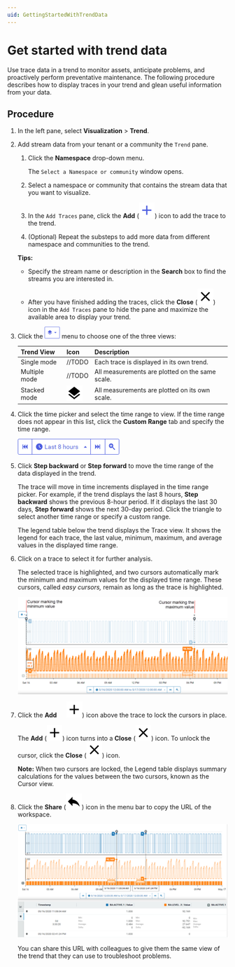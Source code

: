 ```yaml
---
uid: GettingStartedWithTrendData
---
```


# Get started with trend data

Use trace data in a trend to monitor assets, anticipate problems, and proactively perform preventative maintenance. The following procedure describes how to display traces in your trend and glean useful information from your data.

## Procedure

1. In the left pane, select **Visualization** > **Trend**.
   
1. Add stream data from your tenant or a community the `Trend` pane.

    1. Click the **Namespace** drop-down menu.

        The `Select a Namespace or community` window opens.

    1. Select a namespace or community that contains the stream data that you want to visualize.

    1. In the `Add Traces` pane, click the **Add** (![add](../_images/icons/add_blue_18dp.svg)) icon to add the trace to the trend.

    1. (Optional) Repeat the substeps to add more data from different namespace and communities to the trend.  

   **Tips:**

   - Specify the stream name or description in the **Search** box to find the streams you are interested in.

   - After you have finished adding the traces, click the **Close** (![Close](../_images/icons/close_black_18dp.svg)) icon in the `Add Traces` pane to hide the pane and maximize the available area to display your trend.

1. Click the ![Trend views menu](images/trend-views-icon.png) menu to choose one of the three views:

    | Trend View | Icon | Description |
    |--|--|--|
    | Single mode | //TODO | Each trace is displayed in its own trend. |
    | Multiple mode | //TODO | All measurements are plotted on the same scale. |
    | Stacked mode | ![Stacked mode](../_images/icons/layers_black_18dp.svg) | All measurements are plotted on its own scale. |

1. Click the time picker and select the time range to view. If the time range does not appear in this list, click the **Custom Range** tab and specify the time range.

    ![Time picker](images/Time-picker.png)

1. Click **Step backward** or **Step forward** to move the time range of the data displayed in the trend.

   The trace will move in time increments displayed in the time range picker. For example, if the trend displays the last 8 hours, **Step backward** shows the previous 8-hour period. If it displays the last 30 days, **Step forward** shows the next 30-day period. Click the triangle to select another time range or specify a custom range.

   The legend table below the trend displays the Trace view. It shows the legend for each trace, the last value, minimum, maximum, and average values in the displayed time range.

1. Click on a trace to select it for further analysis.

    The selected trace is highlighted, and two cursors automatically mark the minimum and maximum values for the displayed time range. These cursors, called *easy cursors,* remain as long as the trace is highlighted.

    ![Maximum and minimum cursors](images/Max_min_cursors.png)

1. Click the **Add** <svg style="height:18px;width:18px;"><use href="../_images/icons/symbol-defs.svg#plus"/> (![add](../_images/icons/add_black_18dp.svg))  icon above the trace to lock the cursors in place.
    
    The **Add** (![add](../_images/icons/add_black_18dp.svg)) icon turns into a **Close** (![Close](../_images/icons/close_black_18dp.svg)) icon.  To unlock the cursor, click the **Close** (![Close](../_images/icons/close_black_18dp.svg)) icon.

    **Note:** When two cursors are locked, the Legend table displays summary calculations for the values between the two cursors, known as the Cursor view.

1. Click the **Share** (![share](../_images/icons/reply_black_18dp.svg)) icon in the menu bar to copy the URL of the workspace. 

    ![Cursor_view](images/Cursor_view.png)

    You can share this URL with colleagues to give them the same view of the trend that they can use to troubleshoot problems. <svg class="icon blue"><use href="../_images/icons/symbol-defs.svg#account"/></svg>